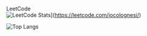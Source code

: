 LeetCode  
![LeetCode Stats](https://leetcode.card.workers.dev/?username=jocolognesi)](https://leetcode.com/jocolognesi/)

![Top Langs](https://github-readme-stats.vercel.app/api/top-langs/?username=jocologne&theme=radical&&langs_count=8&layout=compact&card_width=498)

<!--
**jocologne/jocologne** is a ✨ _special_ ✨ repository because its `README.md` (this file) appears on your GitHub profile.

Here are some ideas to get you started:

- 🔭 I’m currently working on ...
- 🌱 I’m currently learning ...
- 👯 I’m looking to collaborate on ...
- 🤔 I’m looking for help with ...
- 💬 Ask me about ...
- 📫 How to reach me: ...
- 😄 Pronouns: ...
- ⚡ Fun fact: ...
-->
